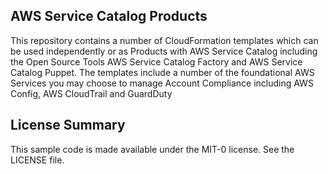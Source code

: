 ## AWS Service Catalog Products

This repository contains a number of CloudFormation templates which can be used independently or as Products with AWS Service Catalog including the Open Source Tools AWS Service Catalog Factory and AWS Service Catalog Puppet. The templates include a number of the foundational AWS Services you may choose to manage Account Compliance including AWS Config, AWS CloudTrail and GuardDuty

## License Summary

This sample code is made available under the MIT-0 license. See the LICENSE file.


